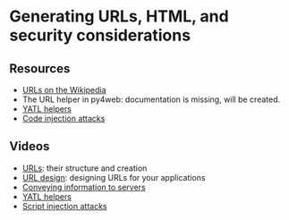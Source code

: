 # Generating URLs, HTML, and security considerations

## Resources

* [URLs on the Wikipedia](https://en.wikipedia.org/wiki/URL)
* The URL helper in py4web: documentation is missing, will be created. 
* [YATL helpers](https://py4web.com/_documentation/static/en/chapter-10.html)
* [Code injection attacks](https://en.wikipedia.org/wiki/Code_injection)

## Videos

* [URLs](https://youtu.be/OonCQz79XOo): their structure and creation
* [URL design](https://youtu.be/xIFPseE0QSE): designing URLs for your applications
* [Conveying information to servers](https://youtu.be/6jo3dJ9di3o)
* [YATL helpers](https://youtu.be/MQLoOTj80Hc)
* [Script injection attacks](https://youtu.be/eEw1iorqRZY)